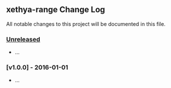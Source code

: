 ## xethya-range Change Log

All notable changes to this project will be documented in this file.

### [Unreleased][unreleased]

- ...

### [v1.0.0] - 2016-01-01

- ...

[unreleased]: https://github.com/xethya/xethya-range/compare/v1.0.0...HEAD
[v0.0.1]: https://github.com/xethya/xethya-range/compare/v0.0.0...v1.0.0

